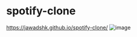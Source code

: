 # spotify-clone
https://jawadshk.github.io/spotify-clone/
![image](https://user-images.githubusercontent.com/107758531/190181309-1f718783-af83-4c7c-a870-710024df18d0.png)
